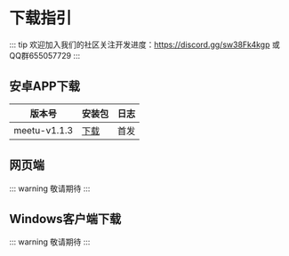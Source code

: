 # 下载指引

::: tip
欢迎加入我们的社区关注开发进度：https://discord.gg/sw38Fk4kgp 或QQ群655057729
:::
 
## 安卓APP下载 <Badge type="warning" text="beta" />

| 版本号       | 安装包                                                 | 日志 |
| ------------ | ------------------------------------------------------ | ---- |
| meetu-v1.1.3 | [下载](https://img.aoau.top/download/meetu-v1.1.3.apk) | 首发 |


## 网页端

::: warning
敬请期待
:::

## Windows客户端下载

::: warning
敬请期待
:::

